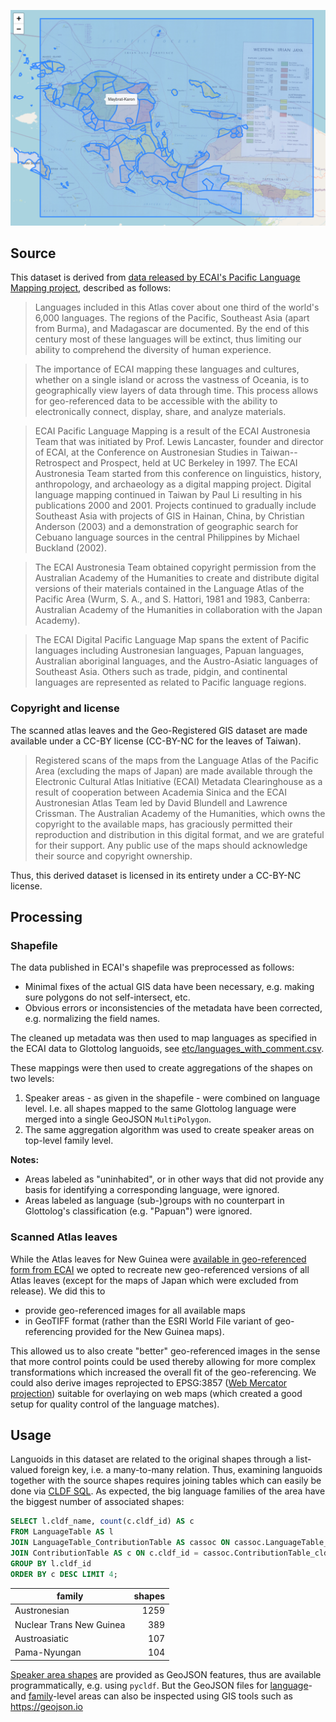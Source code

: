 ![](etc/img.png)

## Source

This dataset is derived from [data released by ECAI's Pacific Language Mapping project](https://ecaidata.org/organization/ecai-pacific-language-mapping), described as follows:

> Languages included in this Atlas cover about one third of the world's 6,000 languages. The regions of the Pacific, Southeast Asia (apart from Burma), and Madagascar are documented. By the end of this century most of these languages will be extinct, thus limiting our ability to comprehend the diversity of human experience.

> The importance of ECAI mapping these languages and cultures, whether on a single island or across the vastness of Oceania, is to geographically view layers of data through time. This process allows for geo-referenced data to be accessible with the ability to electronically connect, display, share, and analyze materials.

> ECAI Pacific Language Mapping is a result of the ECAI Austronesia Team that was initiated by Prof. Lewis Lancaster, founder and director of ECAI, at the Conference on Austronesian Studies in Taiwan--Retrospect and Prospect, held at UC Berkeley in 1997. The ECAI Austronesia Team started from this conference on linguistics, history, anthropology, and archaeology as a digital mapping project. Digital language mapping continued in Taiwan by Paul Li resulting in his publications 2000 and 2001. Projects continued to gradually include Southeast Asia with projects of GIS in Hainan, China, by Christian Anderson (2003) and a demonstration of geographic search for Cebuano language sources in the central Philippines by Michael Buckland (2002).

> The ECAI Austronesia Team obtained copyright permission from the Australian Academy of the Humanities to create and distribute digital versions of their materials contained in the Language Atlas of the Pacific Area (Wurm, S. A., and S. Hattori, 1981 and 1983, Canberra: Australian Academy of the Humanities in collaboration with the Japan Academy).

> The ECAI Digital Pacific Language Map spans the extent of Pacific languages including Austronesian languages, Papuan languages, Australian aboriginal languages, and the Austro-Asiatic languages of Southeast Asia. Others such as trade, pidgin, and continental languages are represented as related to Pacific language regions.


### Copyright and license

The scanned atlas leaves and the Geo-Registered GIS dataset are made available under a CC-BY license (CC-BY-NC for the leaves of Taiwan).

> Registered scans of the maps from the Language Atlas of the Pacific Area (excluding the maps of Japan) are made available through the Electronic Cultural Atlas Initiative (ECAI) Metadata Clearinghouse as a result of cooperation between Academia Sinica and the ECAI Austronesian Atlas Team led by David Blundell and Lawrence Crissman. The Australian Academy of the Humanities, which owns the copyright to the available maps, has graciously permitted their reproduction and distribution in this digital format, and we are grateful for their support. Any public use of the maps should acknowledge their source and copyright ownership.

Thus, this derived dataset is licensed in its entirety under a CC-BY-NC license.


## Processing

### Shapefile

The data published in ECAI's shapefile was preprocessed as follows:

- Minimal fixes of the actual GIS data have been necessary, e.g. making sure polygons do not self-intersect, etc.
- Obvious errors or inconsistencies of the metadata have been corrected, e.g. normalizing the field names.

The cleaned up metadata was then used to map languages as specified in the ECAI data to Glottolog languoids,
see [etc/languages_with_comment.csv](etc/languages_with_comment.csv).

These mappings were then used to create aggregations of the shapes on two levels:

1. Speaker areas - as given in the shapefile - were combined on language level. I.e. all shapes mapped to
   the same Glottolog language were merged into a single GeoJSON `MultiPolygon`.
2. The same aggregation algorithm was used to create speaker areas on top-level family level.

**Notes:**
- Areas labeled as "uninhabited", or in other ways that did not provide any basis for identifying a corresponding
  language, were ignored.
- Areas labeled as language (sub-)groups with no counterpart in Glottolog's classification (e.g. "Papuan") were
  ignored.


### Scanned Atlas leaves

While the Atlas leaves for New Guinea were [available in geo-referenced form from ECAI](https://ecaidata.org/dataset/language_atlas_of_the_pacific_scanned_atlas_leaves_-_new_guinea)
we opted to recreate new geo-referenced versions of all Atlas leaves (except for the maps of Japan which were excluded from release).
We did this to
- provide geo-referenced images for all available maps
- in GeoTIFF format (rather than the ESRI World File variant of geo-referencing provided for the New Guinea maps).

This allowed us to also create "better" geo-referenced images in the sense that more control points could be used
thereby allowing for more complex transformations which increased the overall fit of the geo-referencing.
We could also derive images reprojected to EPSG:3857 ([Web Mercator projection](https://en.wikipedia.org/wiki/Web_Mercator_projection))
suitable for overlaying on web maps (which created a good setup for quality control of the language matches).


## Usage

Languoids in this dataset are related to the original shapes through a list-valued foreign key, i.e. a many-to-many relation. Thus,
examining languoids together with the source shapes requires joining tables which can easily be done via
[CLDF SQL](https://github.com/cldf/cldf/blob/master/extensions/sql.md).
As expected, the big language families of the area have the biggest number of associated shapes:
```sql
SELECT l.cldf_name, count(c.cldf_id) AS c
FROM LanguageTable AS l 
JOIN LanguageTable_ContributionTable AS cassoc ON cassoc.LanguageTable_cldf_id = l.cldf_id
JOIN ContributionTable AS c ON c.cldf_id = cassoc.ContributionTable_cldf_id
GROUP BY l.cldf_id
ORDER BY c DESC LIMIT 4;
```
family | shapes
--- | ---:
Austronesian|1259
Nuclear Trans New Guinea|389
Austroasiatic|107
Pama-Nyungan|104

[Speaker area shapes](https://github.com/cldf/cldf/tree/master/components/languages#speaker-area) are 
provided as GeoJSON features, thus are available programmatically, e.g. using `pycldf`. But the GeoJSON
files for [language](cldf/languages.geojson)- and [family](cldf/families.geojson)-level areas can also
be inspected using GIS tools such as https://geojson.io